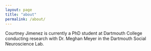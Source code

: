 ```yaml
---
layout: page
title: "about"
permalink: /about/
---
```


Courtney Jimenez is currently a PhD student at Dartmouth College conducting research with Dr. Meghan Meyer in the Dartmouth Social Neuroscience Lab. 
